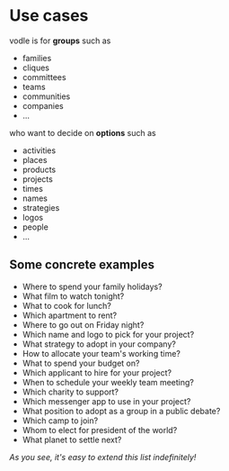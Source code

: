 # Use cases

vodle is for **groups** such as 
- families
- cliques
- committees
- teams
- communities
- companies
- ...

who want to decide on **options** such as
- activities
- places
- products
- projects
- times
- names
- strategies
- logos
- people
- ...

## Some concrete examples
- Where to spend your family holidays?
- What film to watch tonight?
- What to cook for lunch?
- Which apartment to rent?
- Where to go out on Friday night?
- Which name and logo to pick for your project?
- What strategy to adopt in your company?
- How to allocate your team's working time?
- What to spend your budget on?
- Which applicant to hire for your project?
- When to schedule your weekly team meeting?
- Which charity to support?
- Which messenger app to use in your project?
- What position to adopt as a group in a public debate?
- Which camp to join?
- Whom to elect for president of the world?
- What planet to settle next?

*As you see, it's easy to extend this list indefinitely!*
